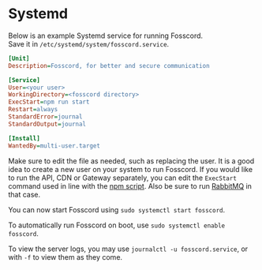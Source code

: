 # Systemd

Below is an example Systemd service for running Fosscord.  
Save it in `/etc/systemd/system/fosscord.service`.

```ini
[Unit]
Description=Fosscord, for better and secure communication

[Service]
User=<your user>
WorkingDirectory=<fosscord directory>
ExecStart=npm run start
Restart=always
StandardError=journal
StandardOutput=journal

[Install]
WantedBy=multi-user.target
```

Make sure to edit the file as needed, such as replacing the user.
It is a good idea to create a new user on your system to run Fosscord.
If you would like to run the API, CDN or Gateway separately,
you can edit the `ExecStart` command used in line with the [npm script](npmScripts.md).
Also be sure to run [RabbitMQ](configuration/rabbitmq.md) in that case.

You can now start Fosscord using `sudo systemctl start fosscord`.

To automatically run Fosscord on boot, use `sudo systemctl enable fosscord`.

To view the server logs, you may use `journalctl -u fosscord.service`, or with `-f` to view them as they come.